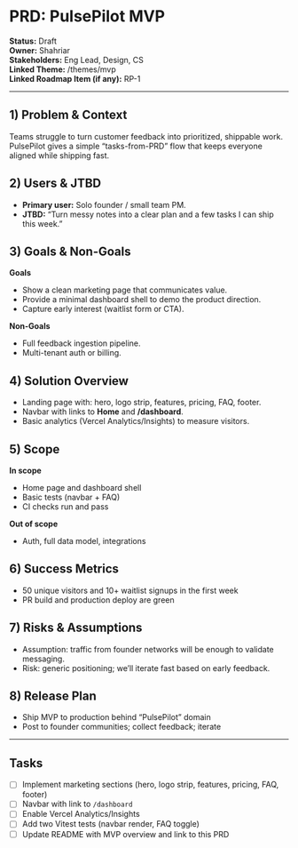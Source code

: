 # PRD: PulsePilot MVP

**Status:** Draft  
**Owner:** Shahriar  
**Stakeholders:** Eng Lead, Design, CS  
**Linked Theme:** /themes/mvp  
**Linked Roadmap Item (if any):** RP-1

---

## 1) Problem & Context
Teams struggle to turn customer feedback into prioritized, shippable work. PulsePilot gives a simple “tasks-from-PRD” flow that keeps everyone aligned while shipping fast.

## 2) Users & JTBD
- **Primary user:** Solo founder / small team PM.
- **JTBD:** “Turn messy notes into a clear plan and a few tasks I can ship this week.”

## 3) Goals & Non-Goals
**Goals**
- Show a clean marketing page that communicates value.
- Provide a minimal dashboard shell to demo the product direction.
- Capture early interest (waitlist form or CTA).

**Non-Goals**
- Full feedback ingestion pipeline.
- Multi-tenant auth or billing.

## 4) Solution Overview
- Landing page with: hero, logo strip, features, pricing, FAQ, footer.
- Navbar with links to **Home** and **/dashboard**.
- Basic analytics (Vercel Analytics/Insights) to measure visitors.

## 5) Scope
**In scope**
- Home page and dashboard shell
- Basic tests (navbar + FAQ)
- CI checks run and pass

**Out of scope**
- Auth, full data model, integrations

## 6) Success Metrics
- 50 unique visitors and 10+ waitlist signups in the first week
- PR build and production deploy are green

## 7) Risks & Assumptions
- Assumption: traffic from founder networks will be enough to validate messaging.
- Risk: generic positioning; we’ll iterate fast based on early feedback.

## 8) Release Plan
- Ship MVP to production behind “PulsePilot” domain
- Post to founder communities; collect feedback; iterate

---

## Tasks
- [ ] Implement marketing sections (hero, logo strip, features, pricing, FAQ, footer)
- [ ] Navbar with link to `/dashboard`
- [ ] Enable Vercel Analytics/Insights
- [ ] Add two Vitest tests (navbar render, FAQ toggle)
- [ ] Update README with MVP overview and link to this PRD
